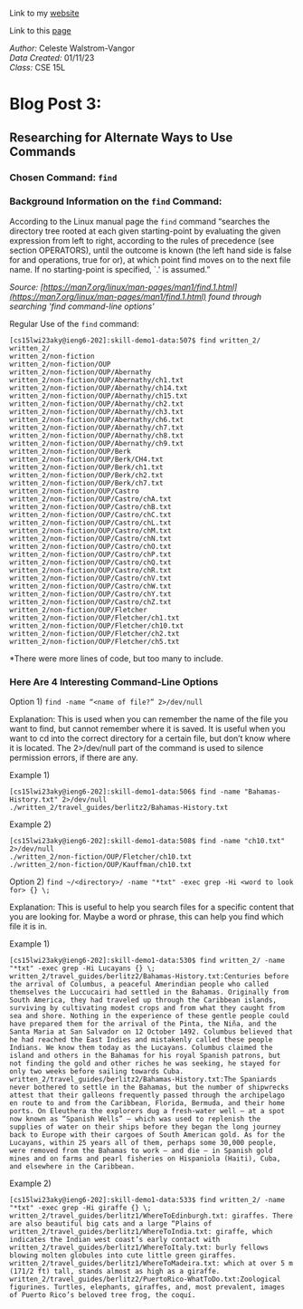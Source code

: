 Link to my [website](https://github.com/celestewv)

Link to this [page](https://celestewv.github.io/cse15l-lab-reports/LabReport3.html)


*Author:* Celeste Walstrom-Vangor 
<br> *Data Created:* 01/11/23 
<br> *Class:* CSE 15L 


# Blog Post 3:

## Researching  for Alternate Ways to Use Commands
### Chosen Command: ```find```

### Background Information on the ```find``` Command:

According to the Linux manual page the ```find``` command “searches the directory tree rooted at each given starting-point by evaluating the given expression from left to right, according to the rules of precedence (see section OPERATORS), until the outcome is known (the left hand side is false for and operations, true for or), at which point find moves on to the next file name. If no starting-point is specified, `.' is assumed.”

*Source: [https://man7.org/linux/man-pages/man1/find.1.html](https://man7.org/linux/man-pages/man1/find.1.html) found through searching 'find command-line options'*

Regular Use of the ```find``` command:

```
[cs15lwi23aky@ieng6-202]:skill-demo1-data:507$ find written_2/
written_2/
written_2/non-fiction
written_2/non-fiction/OUP
written_2/non-fiction/OUP/Abernathy
written_2/non-fiction/OUP/Abernathy/ch1.txt
written_2/non-fiction/OUP/Abernathy/ch14.txt
written_2/non-fiction/OUP/Abernathy/ch15.txt
written_2/non-fiction/OUP/Abernathy/ch2.txt
written_2/non-fiction/OUP/Abernathy/ch3.txt
written_2/non-fiction/OUP/Abernathy/ch6.txt
written_2/non-fiction/OUP/Abernathy/ch7.txt
written_2/non-fiction/OUP/Abernathy/ch8.txt
written_2/non-fiction/OUP/Abernathy/ch9.txt
written_2/non-fiction/OUP/Berk
written_2/non-fiction/OUP/Berk/CH4.txt
written_2/non-fiction/OUP/Berk/ch1.txt
written_2/non-fiction/OUP/Berk/ch2.txt
written_2/non-fiction/OUP/Berk/ch7.txt
written_2/non-fiction/OUP/Castro
written_2/non-fiction/OUP/Castro/chA.txt
written_2/non-fiction/OUP/Castro/chB.txt
written_2/non-fiction/OUP/Castro/chC.txt
written_2/non-fiction/OUP/Castro/chL.txt
written_2/non-fiction/OUP/Castro/chM.txt
written_2/non-fiction/OUP/Castro/chN.txt
written_2/non-fiction/OUP/Castro/chO.txt
written_2/non-fiction/OUP/Castro/chP.txt
written_2/non-fiction/OUP/Castro/chQ.txt
written_2/non-fiction/OUP/Castro/chR.txt
written_2/non-fiction/OUP/Castro/chV.txt
written_2/non-fiction/OUP/Castro/chW.txt
written_2/non-fiction/OUP/Castro/chY.txt
written_2/non-fiction/OUP/Castro/chZ.txt
written_2/non-fiction/OUP/Fletcher
written_2/non-fiction/OUP/Fletcher/ch1.txt
written_2/non-fiction/OUP/Fletcher/ch10.txt
written_2/non-fiction/OUP/Fletcher/ch2.txt
written_2/non-fiction/OUP/Fletcher/ch5.txt
```
*There were more lines of code, but too many to include.

### Here Are 4 Interesting Command-Line Options
Option 1)
```find -name “<name of file?” 2>/dev/null```

Explanation: This is used when you can remember the name of the file you want to find, but cannot remember where it is saved. It is useful when you want to cd into the correct directory for a certain file, but don’t know where it is located. The 2>/dev/null part of the command is used to silence permission errors, if there are any.

Example 1) 

```
[cs15lwi23aky@ieng6-202]:skill-demo1-data:506$ find -name "Bahamas-History.txt" 2>/dev/null
./written_2/travel_guides/berlitz2/Bahamas-History.txt
```
Example 2)
```
[cs15lwi23aky@ieng6-202]:skill-demo1-data:508$ find -name "ch10.txt" 2>/dev/null
./written_2/non-fiction/OUP/Fletcher/ch10.txt
./written_2/non-fiction/OUP/Kauffman/ch10.txt
```

Option 2)
```find ~/<directory>/ -name "*txt" -exec grep -Hi <word to look for> {} \;```

Explanation: This is useful to help you search files for a specific content that you are looking for. Maybe a word or phrase, this can help you find which file it is in.

Example 1)
```
[cs15lwi23aky@ieng6-202]:skill-demo1-data:530$ find written_2/ -name "*txt" -exec grep -Hi Lucayans {} \;
written_2/travel_guides/berlitz2/Bahamas-History.txt:Centuries before the arrival of Columbus, a peaceful Amerindian people who called themselves the Luccucairi had settled in the Bahamas. Originally from South America, they had traveled up through the Caribbean islands, surviving by cultivating modest crops and from what they caught from sea and shore. Nothing in the experience of these gentle people could have prepared them for the arrival of the Pinta, the Niña, and the Santa Maria at San Salvador on 12 October 1492. Columbus believed that he had reached the East Indies and mistakenly called these people Indians. We know them today as the Lucayans. Columbus claimed the island and others in the Bahamas for his royal Spanish patrons, but not finding the gold and other riches he was seeking, he stayed for only two weeks before sailing towards Cuba.
written_2/travel_guides/berlitz2/Bahamas-History.txt:The Spaniards never bothered to settle in the Bahamas, but the number of shipwrecks attest that their galleons frequently passed through the archipelago en route to and from the Caribbean, Florida, Bermuda, and their home ports. On Eleuthera the explorers dug a fresh-water well — at a spot now known as “Spanish Wells” — which was used to replenish the supplies of water on their ships before they began the long journey back to Europe with their cargoes of South American gold. As for the Lucayans, within 25 years all of them, perhaps some 30,000 people, were removed from the Bahamas to work — and die — in Spanish gold mines and on farms and pearl fisheries on Hispaniola (Haiti), Cuba, and elsewhere in the Caribbean.
```
Example 2)
```
[cs15lwi23aky@ieng6-202]:skill-demo1-data:533$ find written_2/ -name "*txt" -exec grep -Hi giraffe {} \;
written_2/travel_guides/berlitz1/WhereToEdinburgh.txt: giraffes. There are also beautiful big cats and a large “Plains of
written_2/travel_guides/berlitz1/WhereToIndia.txt: giraffe, which indicates the Indian west coast’s early contact with
written_2/travel_guides/berlitz1/WhereToItaly.txt: burly fellows blowing molten globules into cute little green giraffes.
written_2/travel_guides/berlitz1/WhereToMadeira.txt: which at over 5 m (171/2 ft) tall, stands almost as high as a giraffe.
written_2/travel_guides/berlitz2/PuertoRico-WhatToDo.txt:Zoological figurines. Turtles, elephants, giraffes, and, most prevalent, images of Puerto Rico’s beloved tree frog, the coquí.

```
